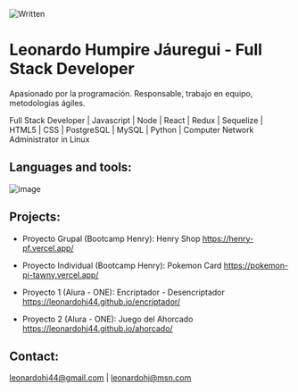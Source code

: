 ![Written](https://img.freepik.com/_31965-4401.jpg?w=1380) 

# Leonardo Humpire Jáuregui - Full Stack Developer

Apasionado por la programación. Responsable, trabajo en equipo, metodologias ágiles.

Full Stack Developer | Javascript | Node | React | Redux | Sequelize | HTML5 | CSS | PostgreSQL | MySQL | Python | Computer Network Administrator in Linux

## Languages and tools:
![image](https://user-images.githubusercontent.com/102682074/203596676-b3ccd71c-d84c-4cd6-803f-db87f2393582.png)


## Projects:
- Proyecto Grupal (Bootcamp Henry): Henry Shop
https://henry-pf.vercel.app/

- Proyecto Individual (Bootcamp Henry): Pokemon Card
https://pokemon-pi-tawny.vercel.app/

- Proyecto 1 (Alura - ONE): Encriptador - Desencriptador
https://leonardohj44.github.io/encriptador/

- Proyecto 2 (Alura - ONE): Juego del Ahorcado
https://leonardohj44.github.io/ahorcado/

## Contact: 
leonardohj44@gmail.com | leonardohj@msn.com
